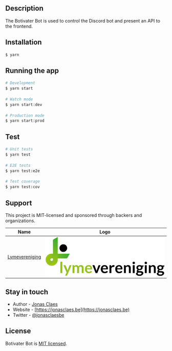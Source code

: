 
## Description

The Botivater Bot is used to control the Discord bot and present an API to the frontend.

## Installation

```bash
$ yarn
```

## Running the app

```bash
# Development
$ yarn start

# Watch mode
$ yarn start:dev

# Production mode
$ yarn start:prod
```

## Test

```bash
# Unit tests
$ yarn test

# E2E tests
$ yarn test:e2e

# Test coverage
$ yarn test:cov
```

## Support

This project is MIT-licensed and sponsored through backers and organizations.

| Name | Logo |
| ---- | ---- |
| [Lymevereniging](https://lymevereniging.nl/) | ![Logo Lymevereniging](contrib/logos/lymevereniging.nl.svg) |

## Stay in touch

- Author - [Jonas Claes](https://jonasclaes.be)
- Website - [https://jonasclaes.be](https://jonasclaes.be)
- Twitter - [@jonasclaesbe](https://twitter.com/jonasclaesbe)

## License

Botivater Bot is [MIT licensed](LICENSE).
